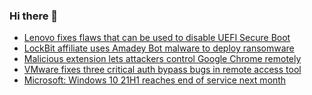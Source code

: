 ### Hi there 👋

<!--START_SECTION:feed-->
* [Lenovo fixes flaws that can be used to disable UEFI Secure Boot](https://www.bleepingcomputer.com/news/security/lenovo-fixes-flaws-that-can-be-used-to-disable-uefi-secure-boot/)
* [LockBit affiliate uses Amadey Bot malware to deploy ransomware](https://www.bleepingcomputer.com/news/security/lockbit-affiliate-uses-amadey-bot-malware-to-deploy-ransomware/)
* [Malicious extension lets attackers control Google Chrome remotely](https://www.bleepingcomputer.com/news/security/malicious-extension-lets-attackers-control-google-chrome-remotely/)
* [VMware fixes three critical auth bypass bugs in remote access tool](https://www.bleepingcomputer.com/news/security/vmware-fixes-three-critical-auth-bypass-bugs-in-remote-access-tool/)
* [Microsoft: Windows 10 21H1 reaches end of service next month](https://www.bleepingcomputer.com/news/microsoft/microsoft-windows-10-21h1-reaches-end-of-service-next-month/)
<!--END_SECTION:feed-->

<!--
**frankenk/frankenk** is a ✨ _special_ ✨ repository because its `README.md` (this file) appears on your GitHub profile.

Here are some ideas to get you started:

- 🔭 I’m currently working on ...
- 🌱 I’m currently learning ...
- 👯 I’m looking to collaborate on ...
- 🤔 I’m looking for help with ...
- 💬 Ask me about ...
- 📫 How to reach me: ...
- 😄 Pronouns: ...
- ⚡ Fun fact: ...
-->



